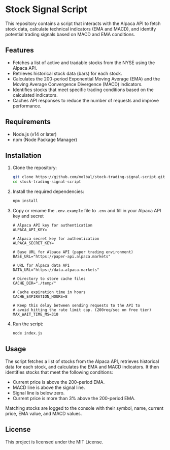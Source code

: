 # Stock Signal Script

This repository contains a script that interacts with the Alpaca API to fetch stock data, calculate technical indicators (EMA and MACD), and identify potential trading signals based on MACD and EMA conditions. 

## Features

- Fetches a list of active and tradable stocks from the NYSE using the Alpaca API.
- Retrieves historical stock data (bars) for each stock.
- Calculates the 200-period Exponential Moving Average (EMA) and the Moving Average Convergence Divergence (MACD) indicators.
- Identifies stocks that meet specific trading conditions based on the calculated indicators.
- Caches API responses to reduce the number of requests and improve performance.

## Requirements

- Node.js (v14 or later)
- npm (Node Package Manager)

## Installation

1. Clone the repository:
    ```bash
    git clone https://github.com/molbal/stock-trading-signal-script.git
    cd stock-trading-signal-script
    ```

2. Install the required dependencies:
    ```bash
    npm install
    ```

3. Copy or rename the `.env.example` file to `.env` and fill in your Alpaca API key and secret
    ```env
    # Alpaca API key for authentication
    ALPACA_API_KEY=

    # Alpaca secret key for authentication
    ALPACA_SECRET_KEY=

    # Base URL for Alpaca API (paper trading environment)
    BASE_URL="https://paper-api.alpaca.markets"

    # URL for Alpaca data API
    DATA_URL="https://data.alpaca.markets"

    # Directory to store cache files
    CACHE_DIR="./temp/"

    # Cache expiration time in hours
    CACHE_EXPIRATION_HOURS=8

    # Keep this delay between sending requests to the API to
    # avoid hitting the rate limit cap. (200req/sec on free tier)
    MAX_WAIT_TIME_MS=310
    ```

4. Run the script:
    ```bash
    node index.js
    ```

## Usage

The script fetches a list of stocks from the Alpaca API, retrieves historical data for each stock, and calculates the EMA and MACD indicators. It then identifies stocks that meet the following conditions:

- Current price is above the 200-period EMA.
- MACD line is above the signal line.
- Signal line is below zero.
- Current price is more than 3% above the 200-period EMA.

Matching stocks are logged to the console with their symbol, name, current price, EMA value, and MACD values.

## License

This project is licensed under the MIT License.